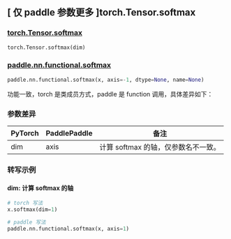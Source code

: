 ## [ 仅 paddle 参数更多 ]torch.Tensor.softmax
### [torch.Tensor.softmax](https://pytorch.org/docs/stable/generated/torch.Tensor.softmax.html?highlight=softmax#torch.Tensor.softmax)

```python
torch.Tensor.softmax(dim)
```

### [paddle.nn.functional.softmax](https://www.paddlepaddle.org.cn/documentation/docs/zh/api/paddle/nn/functional/softmax_cn.html#softmax)

```python
paddle.nn.functional.softmax(x, axis=-1, dtype=None, name=None)
```

功能一致，torch 是类成员方式，paddle 是 function 调用，具体差异如下：
### 参数差异
| PyTorch       | PaddlePaddle | 备注                                                   |
| ------------- | ------------ | ------------------------------------------------------ |
| dim           | axis         | 计算 softmax 的轴，仅参数名不一致。                                         |

### 转写示例
#### dim: 计算 softmax 的轴
```python
# torch 写法
x.softmax(dim=1)

# paddle 写法
paddle.nn.functional.softmax(x, axis=1)
```
